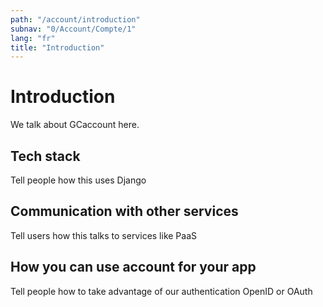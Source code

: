 ```yaml
---
path: "/account/introduction"
subnav: "0/Account/Compte/1"
lang: "fr"
title: "Introduction"
---
```


<helmet>
<title> GCaccount - Introduction </title>
</helmet>

# Introduction

We talk about GCaccount here.

## Tech stack

Tell people how this uses Django

## Communication with other services

Tell users how this talks to services like PaaS

## How you can use account for your app

Tell people how to take advantage of our authentication
OpenID or OAuth
